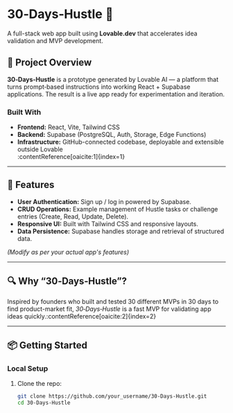 # 30‑Days‑Hustle 🌟

A full-stack web app built using **Lovable.dev** that accelerates idea validation and MVP development.

## 🚀 Project Overview

**30‑Days‑Hustle** is a prototype generated by Lovable AI — a platform that turns prompt‑based instructions into working React + Supabase applications. The result is a live app ready for experimentation and iteration.

### Built With
- **Frontend:** React, Vite, Tailwind CSS  
- **Backend:** Supabase (PostgreSQL, Auth, Storage, Edge Functions)  
- **Infrastructure:** GitHub-connected codebase, deployable and extensible outside Lovable  
:contentReference[oaicite:1]{index=1}

---

## 🧰 Features

- **User Authentication:** Sign up / log in powered by Supabase.
- **CRUD Operations:** Example management of Hustle tasks or challenge entries (Create, Read, Update, Delete).
- **Responsive UI:** Built with Tailwind CSS and responsive layouts.
- **Data Persistence:** Supabase handles storage and retrieval of structured data.

*(Modify as per your actual app's features)*

---

## 🔍 Why “30‑Days‑Hustle”?

Inspired by founders who built and tested 30 different MVPs in 30 days to find product-market fit, *30‑Days‑Hustle* is a fast MVP for validating app ideas quickly.:contentReference[oaicite:2]{index=2}

---

## 📦 Getting Started

### Local Setup

1. Clone the repo:
   ```bash
   git clone https://github.com/your_username/30‑Days‑Hustle.git
   cd 30‑Days‑Hustle
